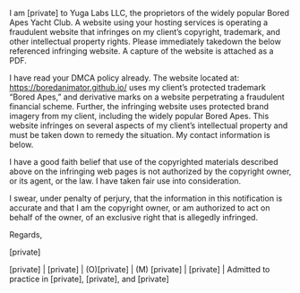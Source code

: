 I am [private] to Yuga Labs LLC, the proprietors of the widely popular Bored Apes Yacht Club. A website using your hosting services is operating a fraudulent website that infringes on my client’s copyright, trademark, and other intellectual property rights. Please immediately takedown the below referenced infringing website. A capture of the website is attached as a PDF.

 

I have read your DMCA policy already. The website located at: https://boredanimator.github.io/ uses my client’s protected trademark “Bored Apes,” and derivative marks on a website perpetrating a fraudulent financial scheme. Further, the infringing website uses protected brand imagery from my client, including the widely popular Bored Apes. This website infringes on several aspects of my client’s intellectual property and must be taken down to remedy the situation. My contact information is below.

 

I have a good faith belief that use of the copyrighted materials described above on the infringing web pages is not authorized by the copyright owner, or its agent, or the law. I have taken fair use into consideration.

 

I swear, under penalty of perjury, that the information in this notification is accurate and that I am the copyright owner, or am authorized to act on behalf of the owner, of an exclusive right that is allegedly infringed.

 

Regards,

 

[private]

[private] | [private] | (O)[private] | (M) [private] | [private] | Admitted to practice in [private], [private], and [private]
